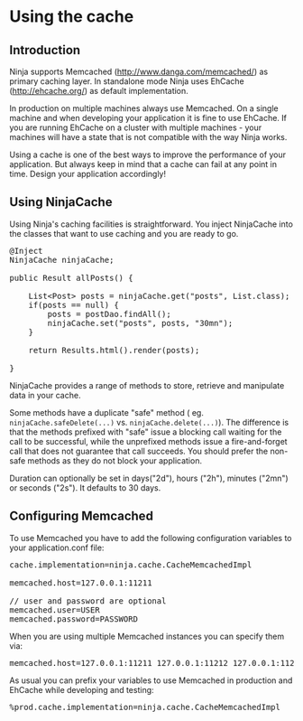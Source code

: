 Using the cache
===============


Introduction
------------

Ninja supports Memcached (http://www.danga.com/memcached/) as primary caching layer. 
In standalone mode Ninja uses EhCache (http://ehcache.org/) as default implementation.

In production on multiple machines always use Memcached. On a single machine and when developing 
your application it is fine to use EhCache. 
If you are running EhCache on a cluster with multiple machines - your machines will have a state that 
is not compatible with the way Ninja works.

<div class="alert alert-info">
Using a cache is one of the best ways to improve the performance of your application.
But always keep in mind that a cache can fail at any point in time. Design
your application accordingly!
</div>


Using NinjaCache
--------------------------

Using Ninja's caching facilities is straightforward. You inject NinjaCache into the classes that
want to use caching and you are ready to go.

<pre class="prettyprint">
@Inject 
NinjaCache ninjaCache;

public Result allPosts() {

    List&lt;Post&gt; posts = ninjaCache.get(&quot;posts&quot;, List.class);
    if(posts == null) {
        posts = postDao.findAll();
        ninjaCache.set(&quot;posts&quot;, posts, &quot;30mn&quot;);
    }

    return Results.html().render(posts);

}
</pre>

NinjaCache provides a range of methods to store, retrieve and manipulate data in your cache.

Some methods have a duplicate "safe" method (
eg. <code>ninjaCache.safeDelete(...)</code> vs. <code>ninjaCache.delete(...)</code>). 
The difference is that the methods prefixed with "safe" issue a blocking call 
waiting for the call to be successful, 
while the unprefixed methods issue a fire-and-forget call that does not guarantee 
that call succeeds. You should prefer the non-safe methods as they do not block your application.

Duration can optionally be set in days("2d"), hours ("2h"), minutes ("2mn") or seconds ("2s"). 
It defaults to 30 days.

Configuring Memcached
---------------------

To use Memcached you have to add the following configuration variables to your application.conf file:

<pre class="prettyprint">
cache.implementation=ninja.cache.CacheMemcachedImpl

memcached.host=127.0.0.1:11211

// user and password are optional
memcached.user=USER          
memcached.password=PASSWORD        
</pre>

When you are using multiple Memcached instances you can specify them via:

<pre class="prettyprint">
memcached.host=127.0.0.1:11211 127.0.0.1:11212 127.0.0.1:11213
</pre>


As usual you can prefix your variables to use Memcached in production and EhCache while developing
and testing:

<pre class="prettyprint">
%prod.cache.implementation=ninja.cache.CacheMemcachedImpl
</pre>
